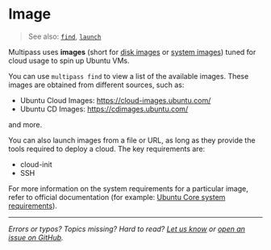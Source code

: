 # Image
> See also: [`find`](/reference/command-line-interface/find), [`launch`](/reference/command-line-interface/launch)

Multipass uses **images** (short for [disk images](https://en.wikipedia.org/wiki/Disk_image) or [system images](https://en.wikipedia.org/wiki/System_image)) tuned for cloud usage to spin up Ubuntu VMs. 

You can use `multipass find` to view a list of the available images. These images are obtained from different sources, such as:
* Ubuntu Cloud Images: https://cloud-images.ubuntu.com/
* Ubuntu CD Images: https://cdimages.ubuntu.com/

and more. 

You can also launch images from a file or URL, as long as they provide the tools required to deploy a cloud. The key requirements are:
* cloud-init
* SSH

For more information on the system requirements for a particular image, refer to official documentation (for example: [Ubuntu Core system requirements](https://ubuntu.com/core/docs/system-requirements)).

---

*Errors or typos? Topics missing? Hard to read? <a href="https://docs.google.com/forms/d/e/1FAIpQLSd0XZDU9sbOCiljceh3rO_rkp6vazy2ZsIWgx4gsvl_Sec4Ig/viewform?usp=pp_url&entry.317501128=https://multipass.run/docs/image" target="_blank">Let us know</a> or <a href="https://github.com/canonical/multipass/issues/new/choose" target="_blank">open an issue on GitHub</a>.*

